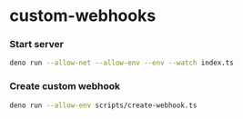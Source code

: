 # custom-webhooks

### Start server

```bash
deno run --allow-net --allow-env --env --watch index.ts
```

### Create custom webhook

```bash
deno run --allow-env scripts/create-webhook.ts
```
